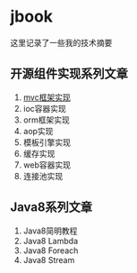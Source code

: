 # jbook
这里记录了一些我的技术摘要



## 开源组件实现系列文章
1. [mvc框架实现](open_source_impl/1.mvc/mvc.md)
2. ioc容器实现
3. orm框架实现
4. aop实现
5. 模板引擎实现
6. 缓存实现
7. web容器实现
8. 连接池实现

## Java8系列文章
1. Java8简明教程
2. Java8 Lambda
3. Java8 Foreach
4. Java8 Stream
